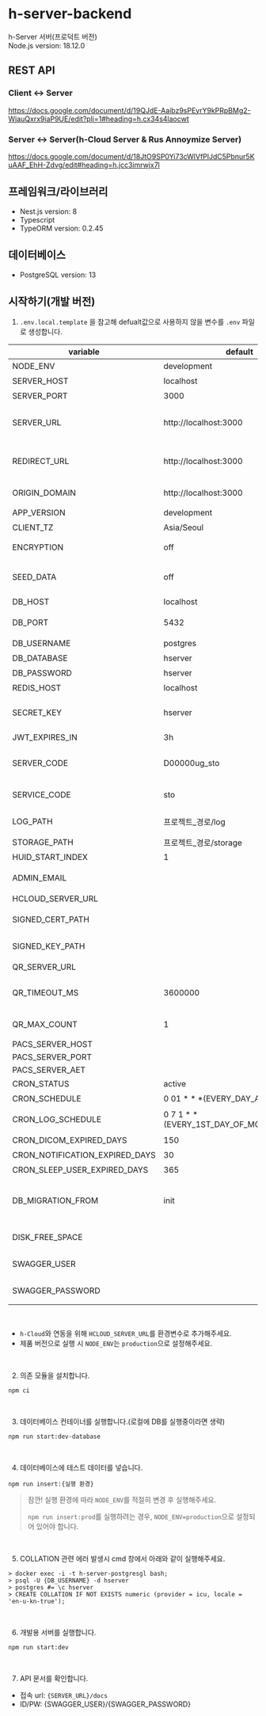 # h-server-backend

h-Server 서버(프로덕트 버전)  
Node.js version: 18.12.0

## REST API

### Client <-> Server

https://docs.google.com/document/d/19QJdE-Aaibz9sPEyrY9kPRpBMg2-WjauQxrx9iaP9UE/edit?pli=1#heading=h.cx34s4laocwt

### Server <-> Server(h-Cloud Server & Rus Annoymize Server)

https://docs.google.com/document/d/18JtO9SP0Yi73cWlVfPlJdC5Pbnur5KuAAF_EhH-Zdvg/edit#heading=h.jcc3imrwjx7l

## 프레임워크/라이브러리

- Nest.js version: 8
- Typescript
- TypeORM version: 0.2.45

## 데이터베이스

- PostgreSQL version: 13

## 시작하기(개발 버전)

1. `.env.local.template` 을 참고해 defualt값으로 사용하지 않을 변수를 `.env` 파일로 생성합니다.

| variable                       | default                                    | description                                                    |
| ------------------------------ | ------------------------------------------ | -------------------------------------------------------------- |
| NODE_ENV                       | development                                | 실행 환경                                                      |
| SERVER_HOST                    | localhost                                  | 호스트                                                         |
| SERVER_PORT                    | 3000                                       | 포트 번호                                                      |
| SERVER_URL                     | http://localhost:3000                      | 서버 주소 (BE 서비스로 프록시할 때 필요한 주소)                |
| REDIRECT_URL                   | http://localhost:3000                      | 서버 주소 (FE 서비스로 프록시할 때 필요한 주소)                |
| ORIGIN_DOMAIN                  | http://localhost:3000                      | 원본 도메인 주소 (cors origin)                                 |
| APP_VERSION                    | development                                | 어플리케이션 버전                                              |
| CLIENT_TZ                      | Asia/Seoul                                 | 배치작업 타임존                                                |
| ENCRYPTION                     | off                                        | 환자정보 암호화 상태 (oneOf: on, off)                          |
| SEED_DATA                      | off                                        | `npm run insert:prod` 실행 여부 (oneOf: on, off)               |
| DB_HOST                        | localhost                                  | 데이터베이스 호스트                                            |
| DB_PORT                        | 5432                                       | 데이터베이스 포트 번호                                         |
| DB_USERNAME                    | postgres                                   | 데이터베이스 사용자                                            |
| DB_DATABASE                    | hserver                                    | 데이터베이스 이름                                              |
| DB_PASSWORD                    | hserver                                    | 데이터베이스 암호                                              |
| REDIS_HOST                     | localhost                                  | redis 서버 주소                                                |
| SECRET_KEY                     | hserver                                    | 1) Auth Salt 2) JWT 암호 3)crypto key                          |
| JWT_EXPIRES_IN                 | 3h                                         | JWT 만료시간                                                   |
| SERVER_CODE                    | D00000ug_sto                               | 서버코드, (for: huID 접두사, HDICOM_API_KEY)                   |
| SERVICE_CODE                   | sto                                        | 서비스 코드, RUS Client 서비스 코드                            |
| LOG_PATH                       | 프로젝트\_경로/log                         | 로그 파일 저장소 경로                                          |
| STORAGE_PATH                   | 프로젝트\_경로/storage                     | 파일 저장소 경로                                               |
| HUID_START_INDEX               | 1                                          | huId 인덱스 시작값                                             |
| ADMIN_EMAIL                    |                                            | 어드민 계정의 이메일 주소                                      |
| HCLOUD_SERVER_URL              |                                            | h-Cloud 서버 주소                                              |
| SIGNED_CERT_PATH               |                                            | SSL 인증서 파일 경로(.cert)                                    |
| SIGNED_KEY_PATH                |                                            | SSL 인증서 파일 경로(.key)                                     |
| QR_SERVER_URL                  |                                            | 다이콤서버 주소                                                |
| QR_TIMEOUT_MS                  | 3600000                                    | QR C-Move 요청 타임아웃 시간 (단위: ms)                        |
| QR_MAX_COUNT                   | 1                                          | QR C-Move 요청 최대 횟수                                       |
| PACS_SERVER_HOST               |                                            | PACS IP                                                        |
| PACS_SERVER_PORT               |                                            | PACS Port                                                      |
| PACS_SERVER_AET                |                                            | PACS AET                                                       |
| CRON_STATUS                    | active                                     | 배치작업 활성 상태                                             |
| CRON_SCHEDULE                  | 0 01 \* \* \*(EVERY_DAY_AT_1AM)            | 배치작업 실행 주기                                             |
| CRON_LOG_SCHEDULE              | 0 7 1 \* \*(EVERY_1ST_DAY_OF_MONTH_AT_7AM) | 배치작업 실행 주기(로그 파일 전송)                             |
| CRON_DICOM_EXPIRED_DAYS        | 150                                        | 다이콤 파일 보관일                                             |
| CRON_NOTIFICATION_EXPIRED_DAYS | 30                                         | 알림 보관일                                                    |
| CRON_SLEEP_USER_EXPIRED_DAYS   | 365                                        | 사용자 휴면 처리일                                             |
| DB_MIGRATION_FROM              | init                                       | DB 마이그레이션 기준 버전 ("init", "inactive", or APP_VERSION) |
| DISK_FREE_SPACE                |                                            | 저장소 잔여 공간 설정                                          |
| SWAGGER_USER                   |                                            | Swagger API 사용자 이름                                        |
| SWAGGER_PASSWORD               |                                            | Swagger API 비밀번호                                           |

<br>

- `h-Cloud`와 연동을 위해 `HCLOUD_SERVER_URL`를 환경변수로 추가해주세요.
- 제품 버전으로 실행 시 `NODE_ENV`는 `production`으로 설정해주세요.

<br>

2. 의존 모듈을 설치합니다.

```shell
npm ci
```

<br>

3. 데이터베이스 컨테이너를 실행합니다.(로컬에 DB를 실행중이라면 생략)

```shell
npm run start:dev-database
```

<br>

4. 데이터베이스에 테스트 데이터를 넣습니다.

```shell
npm run insert:{실행 환경}
```

> 잠깐! 실행 환경에 따라 `NODE_ENV`를 적절히 변경 후 실행해주세요.
>
> `npm run insert:prod`를 실행하려는 경우, `NODE_ENV=production`으로 설정되어 있어야 합니다.

<br>

5. COLLATION 관련 에러 발생시 cmd 창에서 아래와 같이 실행해주세요.

```
> docker exec -i -t h-server-postgresgl bash;
> psql -U {DB_USERNAME} -d hserver
> postgres #= \c hserver
> CREATE COLLATION IF NOT EXISTS numeric (provider = icu, locale = 'en-u-kn-true');
```

<br>

6. 개발용 서버를 실행합니다.

```shell
npm run start:dev
```

<br>

7. API 문서를 확인합니다.

- 접속 url: `{SERVER_URL}/docs`
- ID/PW: {SWAGGER_USER}/{SWAGGER_PASSWORD}
